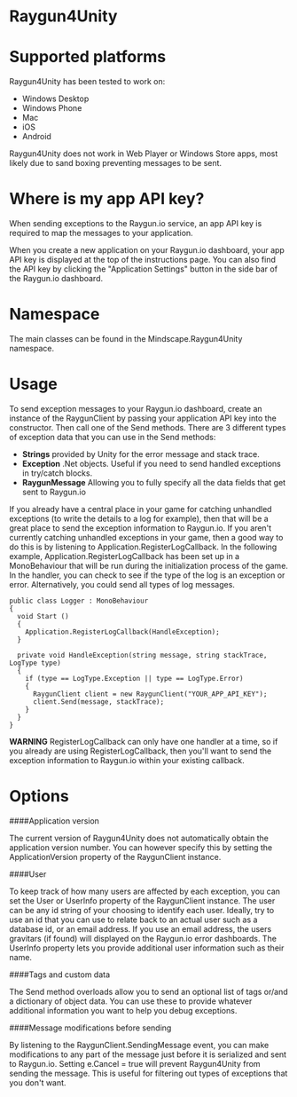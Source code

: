 Raygun4Unity
============

Supported platforms
====================

Raygun4Unity has been tested to work on:

* Windows Desktop
* Windows Phone
* Mac
* iOS
* Android

Raygun4Unity does not work in Web Player or Windows Store apps, most likely due to sand boxing preventing messages to be sent.

Where is my app API key?
====================

When sending exceptions to the Raygun.io service, an app API key is required to map the messages to your application.

When you create a new application on your Raygun.io dashboard, your app API key is displayed at the top of the instructions page. You can also find the API key by clicking the "Application Settings" button in the side bar of the Raygun.io dashboard.

Namespace
====================
The main classes can be found in the Mindscape.Raygun4Unity namespace.

Usage
====================

To send exception messages to your Raygun.io dashboard, create an instance of the RaygunClient by passing your application API key into the constructor. Then call one of the Send methods.
There are 3 different types of exception data that you can use in the Send methods:

* **Strings** provided by Unity for the error message and stack trace.
* **Exception** .Net objects. Useful if you need to send handled exceptions in try/catch blocks.
* **RaygunMessage** Allowing you to fully specify all the data fields that get sent to Raygun.io

If you already have a central place in your game for catching unhandled exceptions (to write the details to a log for example), then that will be a great place to send the exception information to Raygun.io.
If you aren't currently catching unhandled exceptions in your game, then a good way to do this is by listening to Application.RegisterLogCallback.
In the following example, Application.RegisterLogCallback has been set up in a MonoBehaviour that will be run during the initialization process of the game.
In the handler, you can check to see if the type of the log is an exception or error. Alternatively, you could send all types of log messages.

```
public class Logger : MonoBehaviour
{
  void Start ()
  {
    Application.RegisterLogCallback(HandleException);
  }

  private void HandleException(string message, string stackTrace, LogType type)
  {
    if (type == LogType.Exception || type == LogType.Error)
    {
      RaygunClient client = new RaygunClient("YOUR_APP_API_KEY");
      client.Send(message, stackTrace);
    }
  }
}
```

**WARNING** RegisterLogCallback can only have one handler at a time, so if you already are using RegisterLogCallback,
then you'll want to send the exception information to Raygun.io within your existing callback.

Options
====================

####Application version

The current version of Raygun4Unity does not automatically obtain the application version number. You can however specify this by setting the ApplicationVersion property of the RaygunClient instance.

####User

To keep track of how many users are affected by each exception, you can set the User or UserInfo property of the RaygunClient instance. The user can be any id string of your choosing to identify each user.
Ideally, try to use an id that you can use to relate back to an actual user such as a database id, or an email address. If you use an email address, the users gravitars (if found) will displayed on the Raygun.io error dashboards.
The UserInfo property lets you provide additional user information such as their name.

####Tags and custom data

The Send method overloads allow you to send an optional list of tags or/and a dictionary of object data. You can use these to provide whatever additional information you want to help you debug exceptions.

####Message modifications before sending

By listening to the RaygunClient.SendingMessage event, you can make modifications to any part of the message just before it is serialized and sent to Raygun.io.
Setting e.Cancel = true will prevent Raygun4Unity from sending the message. This is useful for filtering out types of exceptions that you don't want.
